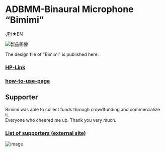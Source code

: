 # ADBMM-Binaural Microphone “Bimimi”
[JP](README.md)/★EN

![製品画像]()

The design file of "Bimimi" is published here.

### [HP-Link](http://bit-trade-one.co.jp/) 

### [how-to-use-page](https://github.com/bit-trade-one/-ADXXXXX-Template/raw/master/Manual)

## Supporter

Bimimi was able to collect funds through crowdfunding and commercialize it.  
Everyone who cheered me up. Thank you very much.
### [List of supporters (external site)](https://camp-fire.jp/projects/623002/backers)

![image](https://user-images.githubusercontent.com/85532743/222311106-393c811a-d21d-4974-bf65-1d91fb9584d9.png)
